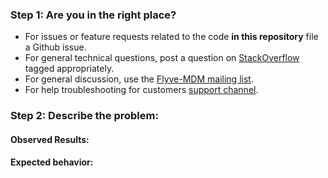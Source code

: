 ### Step 1: Are you in the right place?

* For issues or feature requests related to the code **in this repository** file a Github issue.
* For general technical questions, post a question on [StackOverflow](http://stackoverflow.com/) tagged appropriately.
* For general discussion, use the [Flyve-MDM mailing list](http://mail.ow2.org/wws/info/flyve-mdm-dev).
* For help troubleshooting for customers [support channel](https://support.teclib.com/).
  
### Step 2: Describe the problem:
  
#### Observed Results:

<!-- This could be a description, error output, steps to reproduce, a feature missed, etc. -->
  
#### Expected behavior:

<!-- What did you expect to happen? -->

